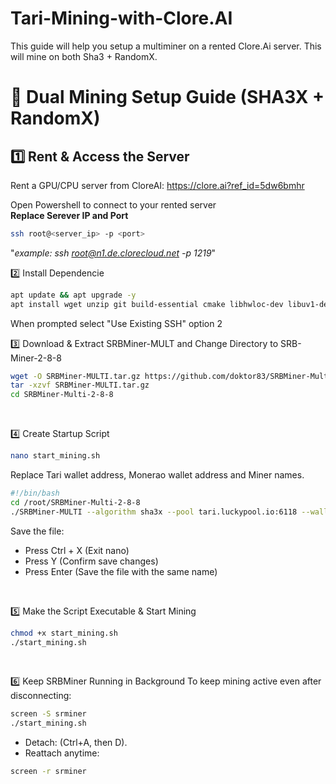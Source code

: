 # Tari-Mining-with-Clore.AI
This guide will help you setup a multiminer on a rented Clore.Ai server. This will mine on both Sha3 + RandomX.

# 🚀 Dual Mining Setup Guide (SHA3X + RandomX)

## 1️⃣ Rent & Access the Server
Rent a GPU/CPU server from CloreAI: https://clore.ai?ref_id=5dw6bmhr

Open Powershell to connect to your rented server<br>
**Replace Serever IP and Port**
```bash
ssh root@<server_ip> -p <port>
```
"*example: ssh root@n1.de.clorecloud.net -p 1219*"
<br>


2️⃣ Install Dependencie
```bash
apt update && apt upgrade -y
apt install wget unzip git build-essential cmake libhwloc-dev libuv1-dev libssl-dev -y
```
When prompted select "Use Existing SSH" option 2
<br>


3️⃣ Download & Extract SRBMiner-MULT and Change Directory to SRB-Miner-2-8-8
```bash
wget -O SRBMiner-MULTI.tar.gz https://github.com/doktor83/SRBMiner-Multi/releases/download/2.8.8/SRBMiner-Multi-2-8-8-Linux.tar.gz
tar -xzvf SRBMiner-MULTI.tar.gz
cd SRBMiner-Multi-2-8-8
```
<br>


4️⃣ Create Startup Script
```bash
nano start_mining.sh
```
Replace Tari wallet address, Monerao wallet address and Miner names.
```bash
#!/bin/bash
cd /root/SRBMiner-Multi-2-8-8
./SRBMiner-MULTI --algorithm sha3x --pool tari.luckypool.io:6118 --wallet TARI_WALLET+MONERO_WALLET=DIFF.WORKERNAME --algorithm randomx --pool mine-tari-monero.luckypool.io:8118 --enable-cpu --disable-huge-pages
```
Save the file:
- Press Ctrl + X (Exit nano)
- Press Y (Confirm save changes)
- Press Enter (Save the file with the same name)
<br>


5️⃣ Make the Script Executable & Start Mining
```bash
chmod +x start_mining.sh
./start_mining.sh
```
<br>


6️⃣ Keep SRBMiner Running in Background
To keep mining active even after disconnecting:
```bash
screen -S srminer
./start_mining.sh
```
- Detach: (Ctrl+A, then D).
- Reattach anytime:
```bash
screen -r srminer
```
